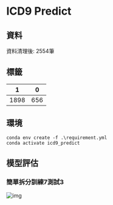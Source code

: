 # ICD9 Predict
## 資料
資料清理後: 2554筆 

## 標籤
|1|0|
|-|-|
|1898|656|

## 環境
```
conda env create -f .\requirement.yml
conda activate icd9_predict
```

## 模型評估
### 簡單拆分訓練7測試3
![img]("/bin/73.png")
